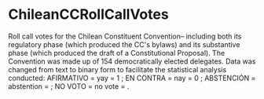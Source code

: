 # ChileanCCRollCallVotes
Roll call votes for the Chilean Constituent Convention– including both its regulatory phase (which produced the CC's bylaws) and its substantive phase (which produced the draft of a Constitutional Proposal). The Convention was made up of 154 democratically elected delegates.
Data was changed from text to binary form to facilitate the statistical analysis conducted: AFIRMATIVO = yay = 1 ; EN CONTRA = nay = 0 ; ABSTENCIÓN = abstention =    ; NO VOTO = no vote =    .


